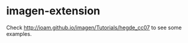 # imagen-extension

Check <http://ioam.github.io/imagen/Tutorials/hegde_cc07> to see some examples.
